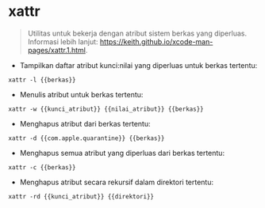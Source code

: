 # xattr

> Utilitas untuk bekerja dengan atribut sistem berkas yang diperluas.
> Informasi lebih lanjut: <https://keith.github.io/xcode-man-pages/xattr.1.html>.

- Tampilkan daftar atribut kunci:nilai yang diperluas untuk berkas tertentu:

`xattr -l {{berkas}}`

- Menulis atribut untuk berkas tertentu:

`xattr -w {{kunci_atribut}} {{nilai_atribut}} {{berkas}}`

- Menghapus atribut dari berkas tertentu:

`xattr -d {{com.apple.quarantine}} {{berkas}}`

- Menghapus semua atribut yang diperluas dari berkas tertentu:

`xattr -c {{berkas}}`

- Menghapus atribut secara rekursif dalam direktori tertentu:

`xattr -rd {{kunci_atribut}} {{direktori}}`
